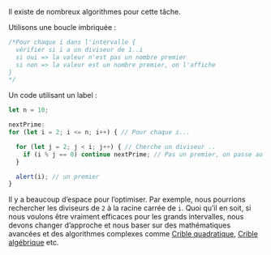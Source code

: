 Il existe de nombreux algorithmes pour cette tâche.

Utilisons une boucle imbriquée :

```js
/*Pour chaque i dans l'intervalle {
  vérifier si i a un diviseur de 1..i
  si oui => la valeur n'est pas un nombre premier
  si non => la valeur est un nombre premier, on l'affiche
}
*/
```

Un code utilisant un label :

```js run
let n = 10;

nextPrime:
for (let i = 2; i <= n; i++) { // Pour chaque i...

  for (let j = 2; j < i; j++) { // Cherche un diviseur ..
    if (i % j == 0) continue nextPrime; // Pas un premier, on passe au prochain i
  }

  alert(i); // un premier
}
```

Il y a beaucoup d’espace pour l’optimiser.
Par exemple, nous pourrions rechercher les diviseurs de `2` à la racine carrée de `i`.
Quoi qu’il en soit, si nous voulons être vraiment efficaces pour les grands intervalles, nous devons changer d’approche et nous baser sur des mathématiques avancées et des algorithmes complexes comme [Crible quadratique](https://fr.wikipedia.org/wiki/Crible_quadratique), [Crible algébrique](https://fr.wikipedia.org/wiki/Crible_alg%C3%A9brique) etc.